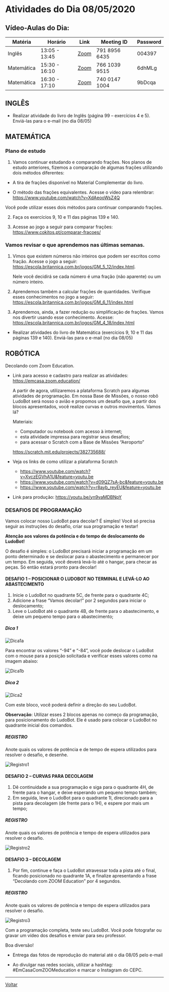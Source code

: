 # Atividades do Dia 08/05/2020

## Vídeo-Aulas do Dia:

| Matéria | Horário | Link | Meeting ID | Password |
|---------|---------|------|------------|----------|
| Inglês  | 13:05 - 13:45 | [Zoom](https://us04web.zoom.us/j/79189566435?pwd=YWp5UU5sWWRyUjltUlpCVlk1QzNwUT09) | 791 8956 6435 | 004397 |
| Matemática | 15:30 - 16:10 | [Zoom](https://us04web.zoom.us/j/76610399515?pwd=S1FROXFOR1p4TlBEMmR1Q21KVFR6QT09) | 766 1039 9515 | 6dhMLg |
| Matemática | 16:30 - 17:10 | [Zoom](https://us04web.zoom.us/j/74001471004?pwd=VmF3V2FvcnlMSnFyd3d2ancwdUR0QT09) | 740 0147 1004 | 9bDcqa |


## INGLÊS

* Realizar atividade do livro de Inglês (página 99 – exercícios 4 e 5). Enviá-las para o e-mail (no dia
08/05)

## MATEMÁTICA

### Plano de estudo

1) Vamos continuar estudando e comparando frações. Nos planos de estudo anteriores, fizemos a comparação de algumas frações utilizando dois métodos diferentes:

  * A tira de frações disponível no Material Complementar do livro.

  * O método das frações equivalentes. Acesse o vídeo para relembrar: <https://www.youtube.com/watch?v=XdAeooWsZ4Q>

  Você pode utilizar esses dois métodos para continuar comparando frações.

2) Faça os exercícios 9, 10 e 11 das páginas 139 e 140.

3) Acesse ao jogo a seguir para comparar frações: <https://www.cokitos.pt/comparar-fracoes/>

### Vamos revisar o que aprendemos nas últimas semanas.

1) Vimos que existem números não inteiros que podem ser escritos como fração. Acesse o jogo a seguir: <https://escola.britannica.com.br/jogos/GM_5_12/index.html>.

   Nele você decidirá se cada número é uma fração (não aparente) ou um número inteiro.

2) Aprendemos também a calcular frações de quantidades. Verifique esses conhecimentos no jogo a seguir: <https://escola.britannica.com.br/jogos/GM_6_11/index.html>

3) Aprendemos, ainda, a fazer redução ou simplificação de frações. Vamos nos divertir usando esse conhecimento. Acesse: <https://escola.britannica.com.br/jogos/GM_4_18/index.html>

* Realizar atividades do livro de Matemática (exercícios 9, 10 e 11 das páginas 139 e 140). Enviá-las
para o e-mail (no dia 08/05)

## ROBÓTICA

Decolando com Zoom Education.

* Link para acesso e cadastro para realizar as atividades: <https://emcasa.zoom.education/>

  A partir de agora, utilizaremos a plataforma Scratch para algumas atividades de programação. Em nossa Base de Missões, o nosso robô LudoBot será nosso o avião e propomos um desafio que, a partir dos blocos apresentados, você realize curvas e outros movimentos. Vamos lá?
  
  Materiais: 
   * Computador ou notebook com acesso à internet; 
   * esta atividade impressa para registrar seus desafios;
   * para acessar o Scratch com a Base de Missões “Aeroporto”
   
    <https://scratch.mit.edu/projects/382735688/>
    
* Veja os links de como utilizar a plataforma Scratch

  * https://www.youtube.com/watch?v=XvczEGVhA1U&feature=youtu.be
  * https://www.youtube.com/watch?v=d09QZ7sA-bc&feature=youtu.be
  * https://www.youtube.com/watch?v=r8ayb_reyEU&feature=youtu.be

* Link para produção: https://youtu.be/yn9vaMDBNpY

### DESAFIOS DE PROGRAMAÇÃO

Vamos colocar nosso LudoBot para decolar? É simples! Você só precisa seguir as instruções do desafio, criar sua programação e testar!

  **Atenção aos valores da potência e do tempo de deslocamento do LudoBot!**

O desafio é simples: o LudoBot precisará iniciar a programação em um ponto determinado e se deslocar para o abastecimento e permanecer por um tempo. Em seguida, você deverá levá-lo até o hangar, para checar as peças. Só então estará pronto para decolar!

#### DESAFIO 1 – POSICIONAR O LUDOBOT NO TERMINAL E LEVÁ-LO AO ABASTECIMENTO

1. Inicie o LudoBot no quadrante 5C, de frente para o quadrante 4C;
2. Adicione a frase “Vamos decolar!” por 2 segundos para iniciar o deslocamento;
3. Leve o LudoBot até o quadrante 4B, de frente para o abastecimento, e deixe um pequeno tempo para o abastecimento;

##### Dica 1

![Dica1a](imgs/robotica_20200508_1.png)

Para encontrar os valores “-94” e “-84”, você pode deslocar o LudoBot com o mouse para a posição solicitada e verificar esses valores como na imagem abaixo:

![Dica1b](imgs/robotica_20200508_2.png)

##### Dica 2

![Dica2](imgs/robotica_20200508_3.png)

Com este bloco, você poderá definir a direção do seu LudoBot.

**Observação**: Utilizar esses 2 blocos apenas no começo da programação, para posicionamento do LudoBot. Ele é usado para colocar o LudoBot no quadrante inicial dos comandos.

##### REGISTRO

Anote quais os valores de potência e de tempo de espera utilizados para resolver o desafio, e desenhe.

![Registro1](imgs/robotica_20200508_4.png)

#### DESAFIO 2 – CURVAS PARA DECOLAGEM

1. Dê continuidade a sua programação e siga para o quadrante 4H, de frente para o hangar, e deixe esperando um pequeno tempo também;
2. Em seguida, leve o LudoBot para o quadrante 1I, direcionado para a pista para decolagem (de frente para o 1H), e espere por mais um tempo;

##### REGISTRO

Anote quais os valores de potência e tempo de espera utilizados para resolver o desafio.

![Registro2](imgs/robotica_20200508_5.png)

#### DESAFIO 3 – DECOLAGEM

1. Por fim, continue e faça o LudoBot atravessar toda a pista até o final, ficando posicionado no quadrante 1A, e finalize apresentando a frase “Decolando com ZOOM Education” por 4 segundos.

##### REGISTRO

Anote quais os valores de potência e tempo de espera utilizados para resolver o desafio. 

![Registro3](imgs/robotica_20200508_6.png)

Com a programação completa, teste seu LudoBot. Você pode fotografar ou gravar um vídeo dos desafios e enviar para seu professor.

Boa diversão!

* Entrega das fotos de reprodução do material até o dia 08/05 pelo e-mail

* Ao divulgar nas redes sociais, utilizar a hashtag: #EmCasaComZOOMeducation e marcar o Instagram do CEPC.


---
[Voltar](index.md)
